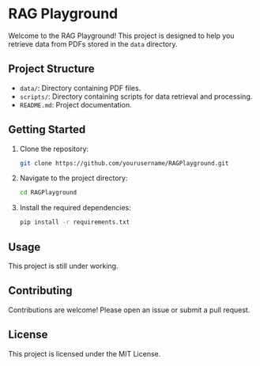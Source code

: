 # RAG Playground

Welcome to the RAG Playground! This project is designed to help you retrieve data from PDFs stored in the `data` directory.

## Project Structure

- `data/`: Directory containing PDF files.
- `scripts/`: Directory containing scripts for data retrieval and processing.
- `README.md`: Project documentation.

## Getting Started

1. Clone the repository:
    ```bash
    git clone https://github.com/yourusername/RAGPlayground.git
    ```
2. Navigate to the project directory:
    ```bash
    cd RAGPlayground
    ```
3. Install the required dependencies:
    ```bash
    pip install -r requirements.txt
    ```

## Usage

This project is still under working. 

## Contributing

Contributions are welcome! Please open an issue or submit a pull request.

## License

This project is licensed under the MIT License.
